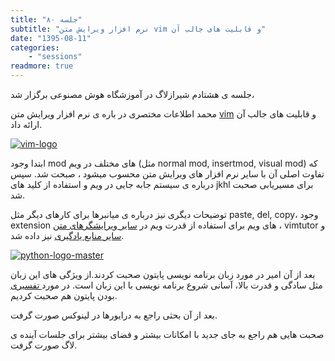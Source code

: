 ```yaml
---
title: "جلسه ۸۰"
subtitle: "نرم افزار ویرایش متن vim و قابلیت های جالب آن"
date: "1395-08-11"
categories:
    - "sessions"
readmore: true
---
```

جلسه ی هشتادم شیرازلاگ در آموزشگاه هوش مصنوعی برگزار شد،

محمد اطلاعات مختصری در باره ی نرم افزار ویرایش متن [vim](https://www.vim.org/) و قابلیت های جالب آن ارائه داد.

[![vim-logo](../../img/c6416bea-fdbb-11e6-86dd-a088b4d860141488289360.8267188.png)](../../img/c6416bea-fdbb-11e6-86dd-a088b4d860141488289360.8267188.png)

ابتدا وجود mod های مختلف در ویم (مثل normal mod, insertmod, visual mod) که تفاوت اصلی آن با سایر نرم افزار های ویرایش متن محسوب میشود ، صبحت شد. سپس درباره ی سیستم جابه جایی در ویم و استفاده از کلید های jkhl برای مسیریابی صحبت شد.

توضیحات دیگری نیز درباره ی میانبرها برای کارهای دیگر مثل paste, del, copy، وجود extension های ویم برای استفاده از قدرت ویم در [سایر ویرایشگرهای متن](https://stackoverflow.com/questions/700186/text-editors-with-vim-mode) ، vimtutor و [سایر منابع یادگیری](https://www.openvim.com/) نیز داده شد.

[![python-logo-master](../../img/c6416f28-fdbb-11e6-86dd-a088b4d860141488289360.8267822.png)](../../img/c6416f28-fdbb-11e6-86dd-a088b4d860141488289360.8267822.png)

بعد از آن امیر در مورد زبان برنامه نویسی پایتون صحبت کردند.از ویژگی های این زبان مثل سادگی و قدرت بالا‌، آسانی شروع برنامه نویسی با این زبان است. در مورد[ تفسیری](https://en.wikipedia.org/wiki/Interpreted_language) بودن پایتون هم صحبت کردیم.

بعد از آن بحثی راجع به درایورها در لینوکس صورت گرفت.

صحبت هایی هم راجع به جای جدید با امکانات بیشتر و فضای بیشتر برای جلسات آینده ی لاگ صورت گرفت.
